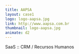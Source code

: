 ```yaml
---
title: AAPSA
layout: case1
logo: logo-aapsa.jpg
link: http://www.aapsa.com.br
thumbnail: logo-aapsa.jpg
animate: d2
---
```


SaaS :: CRM / Recursos Humanos
